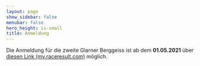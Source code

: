```yaml
---
layout: page
show_sidebar: false
menubar: false
hero_height: is-small
title: Anmeldung
---
```


Die Anmeldung für die zweite Glarner Berggeiss ist ab dem **01.05.2021** über <a href="https://my.raceresult.com/162085/" target="_blank">diesen Link (my.raceresult.com)</a> möglich.
